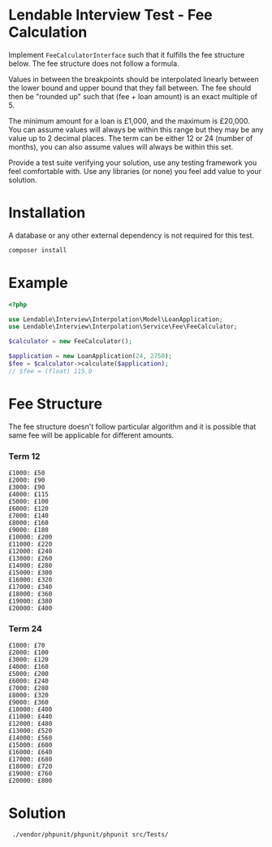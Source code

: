 Lendable Interview Test - Fee Calculation
=====
Implement `FeeCalculatorInterface` such that it fulfills the fee structure below.
The fee structure does not follow a formula. 

Values in between the breakpoints should be interpolated linearly between
the lower bound and upper bound that they fall between. The fee should then be 
"rounded up" such that (fee + loan amount) is an exact multiple of 5.

The minimum amount for a loan is £1,000, and the maximum is £20,000.
You can assume values will always be within this range but they may be any value 
up to 2 decimal places.
The term can be either 12 or 24 (number of months), you can also
assume values will always be within this set.

Provide a test suite verifying your solution, use any testing framework
you feel comfortable with. Use any libraries (or none) you feel add value 
to your solution.

# Installation
A database or any other external dependency is not required for this test.

```bash
composer install
``` 

# Example
```php
<?php

use Lendable\Interview\Interpolation\Model\LoanApplication;
use Lendable\Interview\Interpolation\Service\Fee\FeeCalculator;

$calculator = new FeeCalculator();

$application = new LoanApplication(24, 2750);
$fee = $calculator->calculate($application);
// $fee = (float) 115.0
```

# Fee Structure
The fee structure doesn't follow particular algorithm and it is possible that same fee will be applicable for different amounts.

### Term 12
```
£1000: £50
£2000: £90
£3000: £90
£4000: £115
£5000: £100
£6000: £120
£7000: £140
£8000: £160
£9000: £180
£10000: £200
£11000: £220
£12000: £240
£13000: £260
£14000: £280
£15000: £300
£16000: £320
£17000: £340
£18000: £360
£19000: £380
£20000: £400
```

### Term 24

```
£1000: £70
£2000: £100
£3000: £120
£4000: £160
£5000: £200
£6000: £240
£7000: £280
£8000: £320
£9000: £360
£10000: £400
£11000: £440
£12000: £480
£13000: £520
£14000: £560
£15000: £600
£16000: £640
£17000: £680
£18000: £720
£19000: £760
£20000: £800
```

# Solution

```
 ./vendor/phpunit/phpunit/phpunit src/Tests/
 
```
